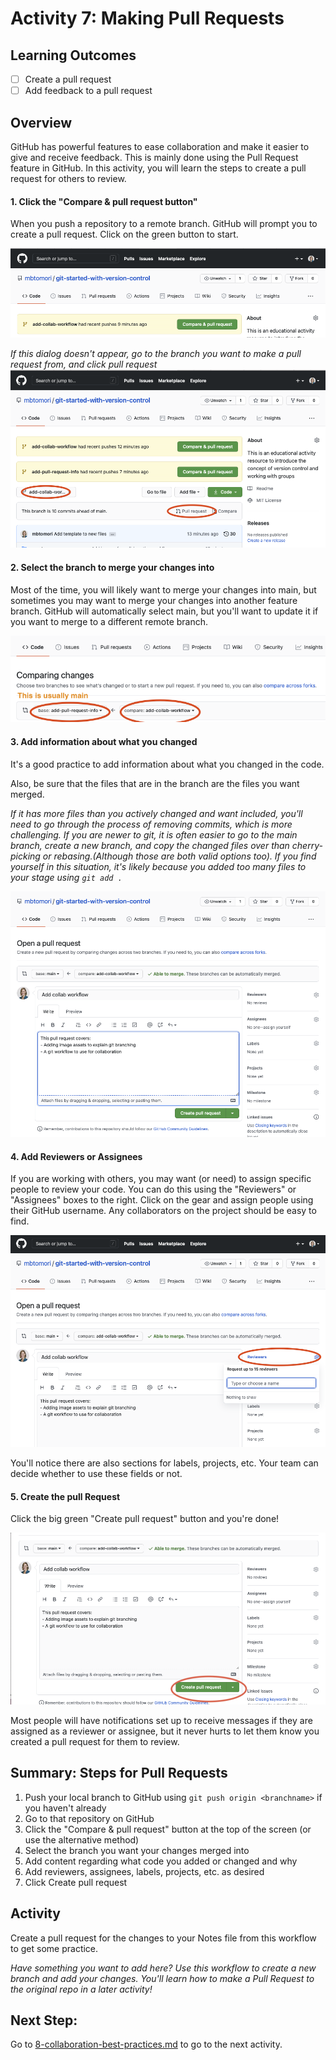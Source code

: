# Activity 7: Making Pull Requests

## Learning Outcomes
- [ ] Create a pull request
- [ ] Add feedback to a pull request

## Overview
GitHub has powerful features to ease collaboration and make it easier to give and receive feedback. This is mainly
done using the Pull Request feature in GitHub. In this activity, you will learn the steps to create a pull request for
others to review. 

#### 1. Click the "Compare & pull request button"
When you push a repository to a remote branch. GitHub will prompt you to create a pull request. Click on the 
green button to start.

![pull request button](../assets/pull-request-button.png)

*If this dialog doesn't appear, go to the branch you want to make a pull request from, and click pull request*
![alternative pull request button](../assets/alt-pull-request-button.png)

#### 2. Select the branch to merge your changes into
Most of the time, you will likely want to merge your changes into main, but sometimes you may want to merge your changes
into another feature branch. GitHub will automatically select main, but you'll want to update it if you want to merge
to a different remote branch.

![alt remote branch](../assets/pr-alt-branch.png)

#### 3. Add information about what you changed
It's a good practice to add information about what you changed in the code. 

Also, be sure that the files that are in the branch are the files you want merged. 

*If it has more files than you actively 
changed and want included, you'll need to go through the process of removing commits, which is more challenging.
If you are newer to git, it is often easier to go to the main branch, create a new branch, and copy the changed files 
over than cherry-picking or rebasing.(Although those are both valid options too). If you find yourself in this situation, 
it's likely because you added too many files to your stage using `git add .`*

![pull request form](../assets/pull-request-form.png)

#### 4. Add Reviewers or Assignees
If you are working with others, you may want (or need) to assign specific people to review your code. You can do this
using the "Reviewers" or "Assignees" boxes to the right. Click on the gear and assign people using their GitHub username. 
Any collaborators on the project should be easy to find. 

![reviewers](../assets/reviewers.png)

You'll notice there are also sections for labels, projects, etc. Your team can decide whether to use these fields or not.

#### 5. Create the pull Request
Click the big green "Create pull request" button and you're done!

![create pull request button](../assets/create-pull-request.png)

Most people will have notifications set up to receive messages if they are assigned as a reviewer or assignee, but it
never hurts to let them know you created a pull request for them to review. 

## Summary: Steps for Pull Requests
1. Push your local branch to GitHub using `git push origin <branchname>` if you haven't already
2. Go to that repository on GitHub
3. Click the "Compare & pull request" button at the top of the screen (or use the alternative method)
4. Select the branch you want your changes merged into
5. Add content regarding what code you added or changed and why
5. Add reviewers, assignees, labels, projects, etc. as desired
6. Click Create pull request

## Activity
Create a pull request for the changes to your Notes file from this workflow to get some practice.


*Have something you want to add here? Use this workflow to create a new branch and add your changes. You'll learn how to 
make a Pull Request to the original repo in a later activity!*

## Next Step:
Go to [8-collaboration-best-practices.md](8-collaboration-best-practices.md) to go to the next activity.
